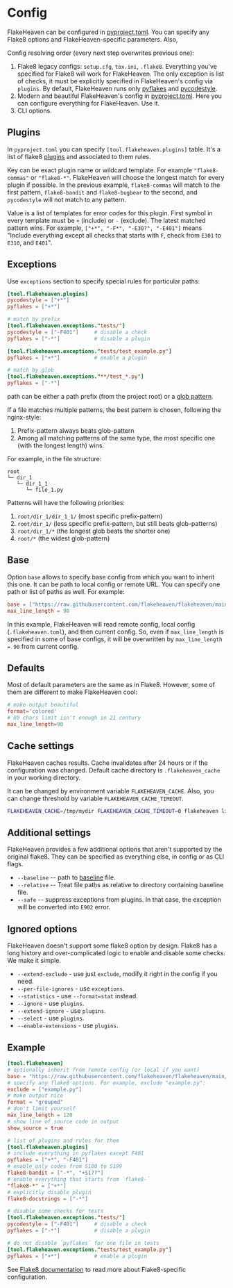 # Config

FlakeHeaven can be configured in [pyproject.toml](https://www.python.org/dev/peps/pep-0518/). You can specify any Flake8 options and FlakeHeaven-specific parameters. Also,

Config resolving order (every next step overwrites previous one):

1. Flake8 legacy configs: `setup.cfg`, `tox.ini`, `.flake8`. Everything you've specified for Flake8 will work for FlakeHeaven. The only exception is list of checks, it must be explicitly specified in FlakeHeaven's config via `plugins`. By default, FlakeHeaven runs only [pyflakes](https://github.com/PyCQA/pyflakes) and [pycodestyle](https://pypi.org/project/pycodestyle/).
1. Modern and beautiful FlakeHeaven's config in [pyproject.toml](https://www.python.org/dev/peps/pep-0518/). Here you can configure everything for FlakeHeaven. Use it.
1. CLI options.

## Plugins

In `pyproject.toml` you can specify `[tool.flakeheaven.plugins]` table. It's a list of flake8 [plugins](./plugins) and associated to them rules.

Key can be exact plugin name or wildcard template. For example `"flake8-commas"` or `"flake8-*"`. FlakeHeaven will choose the longest match for every plugin if possible. In the previous example, `flake8-commas` will match to the first pattern, `flake8-bandit` and `flake8-bugbear` to the second, and `pycodestyle` will not match to any pattern.

Value is a list of templates for error codes for this plugin. First symbol in every template must be `+` (include) or `-` (exclude). The latest matched pattern wins. For example, `["+*", "-F*", "-E30?", "-E401"]` means "Include everything except all checks that starts with `F`, check from `E301` to `E310`, and `E401`".

## Exceptions

Use `exceptions` section to specify special rules for particular paths:

```toml
[tool.flakeheaven.plugins]
pycodestyle = ["+*"]
pyflakes = ["+*"]

# match by prefix
[tool.flakeheaven.exceptions."tests/"]
pycodestyle = ["-F401"]     # disable a check
pyflakes = ["-*"]           # disable a plugin

[tool.flakeheaven.exceptions."tests/test_example.py"]
pyflakes = ["+*"]           # enable a plugin

# match by glob
[tool.flakeheaven.exceptions."**/test_*.py"]
pyflakes = ["-*"]
```

path can be either a path prefix (from the project root) or a [glob pattern](https://docs.python.org/3/library/fnmatch.html).

If a file matches multiple patterns, the best pattern is chosen, following the nginx-style:
1. Prefix-pattern always beats glob-pattern
2. Among all matching patterns of the same type, the most specific one (with the longest length) wins.

For example, in the file structure:
```
root
└─ dir_1
   └─ dir_1_1
      └─ file_1.py
```

Patterns will have the following priorities:
1. `root/dir_1/dir_1_1/` (most specific prefix-pattern)
2. `root/dir_1/` (less specific prefix-pattern, but still beats glob-patterns)
3. `root/dir_1/*` (the longest glob beats the shorter one)
4. `root/*` (the widest glob-pattern)


## Base

Option `base` allows to specify base config from which you want to inherit this one. It can be path to local config or remote URL. You can specify one path or list of paths as well. For example:

```toml
base = ["https://raw.githubusercontent.com/flakeheaven/flakeheaven/main/pyproject.toml", ".flakeheaven.toml"]
max_line_length = 90
```

In this example, FlakeHeaven will read remote config, local config (`.flakeheaven.toml`), and then current config. So, even if `max_line_length` is specified in some of base configs, it will be overwritten by `max_line_length = 90` from current config.

## Defaults

Most of default parameters are the same as in Flake8. However, some of them are different to make FlakeHeaven cool:

```toml
# make output beautiful
format='colored'
# 80 chars limit isn't enough in 21 century
max_line_length=90
```

## Cache settings

FlakeHeaven caches results. Cache invalidates after 24 hours or if the configuration was changed.
Default cache directory is `.flakeheaven_cache` in your working directory.

It can be changed by environment variable `FLAKEHEAVEN_CACHE`.
Also, you can change threshold by variable `FLAKEHEAVEN_CACHE_TIMEOUT`.
```bash
FLAKEHEAVEN_CACHE=/tmp/mydir FLAKEHEAVEN_CACHE_TIMEOUT=0 flakeheaven lint
```

## Additional settings

FlakeHeaven provides a few additional options that aren't supported by the original flake8. They can be specified as everything else, in config or as CLI flags.

+ `--baseline` -- path to [baseline](commands/baseline) file.
+ `--relative` -- Treat file paths as relative to directory containing baseline file.
+ `--safe` -- suppress exceptions from plugins. In that case, the exception will be converted into `E902` error.

## Ignored options

FlakeHeaven doesn't support some flake8 option by design. Flake8 has a long history and over-complicated logic to enable and disable some checks. We make it simple.

+ `--extend-exclude` - use just `exclude`, modify it right in the config if you need.
+ `--per-file-ignores` - use `exceptions`.
+ `--statistics` - use `--format=stat` instead.
+ `--ignore` - use `plugins`.
+ `--extend-ignore` - use `plugins`.
+ `--select` - use `plugins`.
+ `--enable-extensions` - use `plugins`.

## Example

```toml
[tool.flakeheaven]
# optionally inherit from remote config (or local if you want)
base = "https://raw.githubusercontent.com/flakeheaven/flakeheaven/main/pyproject.toml"
# specify any flake8 options. For example, exclude "example.py":
exclude = ["example.py"]
# make output nice
format = "grouped"
# don't limit yourself
max_line_length = 120
# show line of source code in output
show_source = true

# list of plugins and rules for them
[tool.flakeheaven.plugins]
# include everything in pyflakes except F401
pyflakes = ["+*", "-F401"]
# enable only codes from S100 to S199
flake8-bandit = ["-*", "+S1??"]
# enable everything that starts from `flake8-`
"flake8-*" = ["+*"]
# explicitly disable plugin
flake8-docstrings = ["-*"]

# disable some checks for tests
[tool.flakeheaven.exceptions."tests/"]
pycodestyle = ["-F401"]     # disable a check
pyflakes = ["-*"]           # disable a plugin

# do not disable `pyflakes` for one file in tests
[tool.flakeheaven.exceptions."tests/test_example.py"]
pyflakes = ["+*"]           # enable a plugin
```

See [Flake8 documentation](http://flake8.pycqa.org/en/latest/user/configuration.html) to read more about Flake8-specific configuration.
